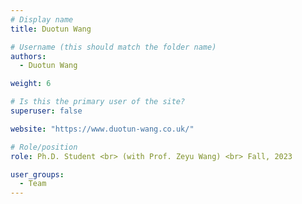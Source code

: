 ```yaml
---
# Display name
title: Duotun Wang

# Username (this should match the folder name)
authors:
  - Duotun Wang

weight: 6

# Is this the primary user of the site?
superuser: false

website: "https://www.duotun-wang.co.uk/"

# Role/position
role: Ph.D. Student <br> (with Prof. Zeyu Wang) <br> Fall, 2023

user_groups:
  - Team
---
```

